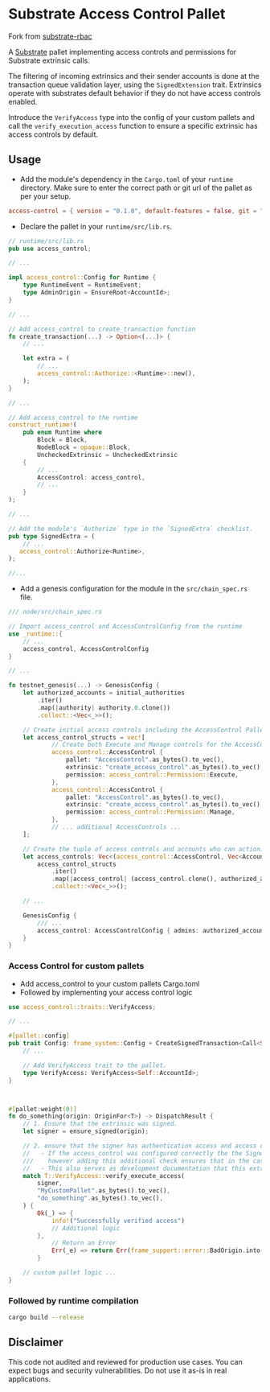 # Substrate Access Control Pallet
Fork from [substrate-rbac](https://github.com/gautamdhameja/substrate-rbac)

A [Substrate](https://github.com/paritytech/substrate) pallet implementing access controls and permissions for Substrate extrinsic calls.

The filtering of incoming extrinsics and their sender accounts is done at the transaction queue validation layer, using the `SignedExtension` trait.
Extrinsics operate with substrates default behavior if they do not have access controls enabled.

Introduce the `VerifyAccess` type into the config of your custom pallets and call the `verify_execution_access` function to ensure a specific extrinsic has access controls by default.

## Usage

* Add the module's dependency in the `Cargo.toml` of your `runtime` directory. Make sure to enter the correct path or git url of the pallet as per your setup.

```toml
access-control = { version = "0.1.0", default-features = false, git = "https://github.com/WunderbarNetwork/access-control" }
```

* Declare the pallet in your `runtime/src/lib.rs`.

```rust
// runtime/src/lib.rs
pub use access_control;

// ...

impl access_control::Config for Runtime {
	type RuntimeEvent = RuntimeEvent;
	type AdminOrigin = EnsureRoot<AccountId>;
}

// ...

// Add access_control to create_transaction function
fn create_transaction(...) -> Option<(...)> { 
    // ...

    let extra = ( 
        // ...
        access_control::Authorize::<Runtime>::new(),
    );
}

// ...

// Add access_control to the runtime
construct_runtime!(
    pub enum Runtime where
        Block = Block,
        NodeBlock = opaque::Block,
        UncheckedExtrinsic = UncheckedExtrinsic
    {
        // ...
        AccessControl: access_control,
        // ...
    }
);

// ...

// Add the module's `Authorize` type in the `SignedExtra` checklist.
pub type SignedExtra = (
    // ...
   access_control::Authorize<Runtime>,
);

//...
```

* Add a genesis configuration for the module in the `src/chain_spec.rs` file.

```rust
/// node/src/chain_spec.rs

// Import access_control and AccessControlConfig from the runtime
use _runtime::{ 
    // ...
    access_control, AccessControlConfig
}

// ...

fn testnet_genesis(...) -> GenesisConfig {
    let authorized_accounts = initial_authorities
        .iter()
        .map(|authority| authority.0.clone())
        .collect::<Vec<_>>();

    // Create initial access controls including the AccessControl Pallet
    let access_control_structs = vec![
            // Create both Execute and Manage controls for the AccessControl Pallets `create_access_control` extrinsic.
            access_control::AccessControl {
                pallet: "AccessControl".as_bytes().to_vec(),
                extrinsic: "create_access_control".as_bytes().to_vec(),
                permission: access_control::Permission::Execute,
            },
            access_control::AccessControl {
                pallet: "AccessControl".as_bytes().to_vec(),
                extrinsic: "create_access_control".as_bytes().to_vec(),
                permission: access_control::Permission::Manage,
            },
            // ... additional AccessControls ...
    ];

    // Create the tuple of access controls and accounts who can action.
	let access_controls: Vec<(access_control::AccessControl, Vec<AccountId>)> =
		access_control_structs
			.iter()
			.map(|access_control| (access_control.clone(), authorized_accounts.clone()))
			.collect::<Vec<_>>();

    // ...

    GenesisConfig { 
        /// ...
        access_control: AccessControlConfig { admins: authorized_accounts.clone() , access_controls }
    }
}
```

### Access Control for custom pallets
* Add access_control to your custom pallets Cargo.toml
* Followed by implementing your access control logic

```rust
use access_control::traits::VerifyAccess;

// ...

#[pallet::config]
pub trait Config: frame_system::Config + CreateSignedTransaction<Call<Self>> {
    // ...

    // Add VerifyAccess trait to the pallet.
    type VerifyAccess: VerifyAccess<Self::AccountId>;
}



#[pallet:weight(0)]
fn do_something(origin: OriginFor<T>) -> DispatchResult {
    // 1. Ensure that the extrinsic was signed.
    let signer = ensure_signed(origin);

    // 2. ensure that the signer has authentication access and access control was setup.
    //   - If the access_control was configured correctly the the SignedExtension will reject the transaction before it was added to the transaction pool,
    ///    however adding this additional check ensures that in the case of the access control not been setup correctly the extrinsic will fail.
    //   - This also serves as development documentation that this extrinsic is meant to have AccessControl at the transaction pool level.
    match T::VerifyAccess::verify_execute_access(
		signer,
		"MyCustomPallet".as_bytes().to_vec(),
		"do_something".as_bytes().to_vec(),
	) {
		Ok(_) => {
			info!("Successfully verified access")
            // Additional logic
		},
            // Return an Error
			Err(_e) => return Err(frame_support::error::BadOrigin.into()),
		}

    // custom pallet logic ...
}
```

### Followed by runtime compilation 

```bash
cargo build --release
```

## Disclaimer

This code not audited and reviewed for production use cases. You can expect bugs and security vulnerabilities. Do not use it as-is in real applications.
